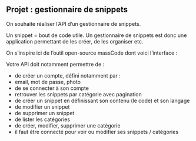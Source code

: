 
## Projet : gestionnaire de snippets

On souhaite réaliser l’API d’un gestionnaire de snippets.

Un snippet = bout de code utile. Un gestionnaire de snippets est donc une application permettant de les créer, de les organiser etc.

On s’inspire ici de l’outil open-source massCode dont voici l’interface :


Votre API doit notamment permettre de :

- de créer un compte, défini notamment par :
- email, mot de passe, photo
- de se connecter à son compte
- retrouver les snippets par catégorie avec pagination
- de créer un snippet en définissant son contenu (le code) et son langage
- de modifier un snippet
- de supprimer un snippet
- de lister les catégories
- de créer, modifier, supprimer une catégorie
- il faut être connecté pour voir ou modifier ses snippets / catégories
